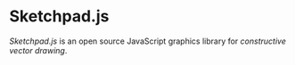 Sketchpad.js
============

*Sketchpad.js* is an open source JavaScript graphics library for *constructive vector drawing*.


